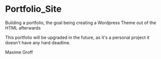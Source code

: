 # Portfolio_Site

Building a portfolio, the goal being creating a Wordpress Theme out of the HTML afterwards

This portfolio will be upgraded in the future, as it's a personal project it doesn't have any hard deadline.

Maxime Groff